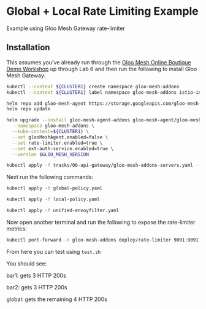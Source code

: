 # Global + Local Rate Limiting Example

Example using Gloo Mesh Gateway rate-limiter 

## Installation

This assumes you've already run through the [Gloo Mesh Online Boutique Demo Workshop](https://github.com/solo-io/solo-cop/tree/main/workshops/gloo-mesh-demo) up through Lab 6 and then run the following to install Gloo Mesh Gateway:

```bash
kubectl --context ${CLUSTER1} create namespace gloo-mesh-addons
kubectl --context ${CLUSTER1} label namespace gloo-mesh-addons istio-injection=enabled

helm repo add gloo-mesh-agent https://storage.googleapis.com/gloo-mesh-enterprise/gloo-mesh-agent
helm repo update

helm upgrade --install gloo-mesh-agent-addons gloo-mesh-agent/gloo-mesh-agent \
  --namespace gloo-mesh-addons \
  --kube-context=${CLUSTER1} \
  --set glooMeshAgent.enabled=false \
  --set rate-limiter.enabled=true \
  --set ext-auth-service.enabled=true \
  --version $GLOO_MESH_VERSION

kubectl apply -f tracks/06-api-gateway/gloo-mesh-addons-servers.yaml --context $MGMT
```

Next run the following commands:

```bash
kubectl apply -f global-policy.yaml
```

```bash
kubectl apply -f local-policy.yaml
```

```bash
kubectl apply -f unified-envoyfilter.yaml
```

Now open another terminal and run the following to expose the rate-limiter metrics:

```bash
kubectl port-forward -n gloo-mesh-addons deploy/rate-limiter 9091:9091 --context cluster1
```

From here you can test using `test.sh`

You should see:

bar1: gets 3 HTTP 200s

bar2: gets 3 HTTP 200s

global: gets the remaining 4 HTTP 200s


